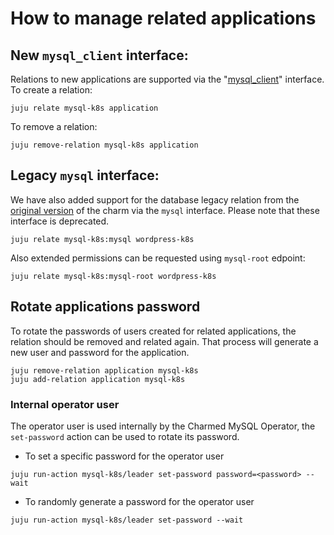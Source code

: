 # How to manage related applications

## New `mysql_client` interface:

Relations to new applications are supported via the "[mysql_client](https://github.com/canonical/charm-relation-interfaces/blob/main/interfaces/mysql_client/v0/README.md)" interface. To create a relation:

```shell
juju relate mysql-k8s application
```

To remove a relation:

```shell
juju remove-relation mysql-k8s application
```

## Legacy `mysql` interface:

We have also added support for the database legacy relation from the [original version](https://launchpad.net/TODO) of the charm via the `mysql` interface. Please note that these interface is deprecated.

 ```shell
juju relate mysql-k8s:mysql wordpress-k8s
```

Also extended permissions can be requested using `mysql-root` edpoint:
```shell
juju relate mysql-k8s:mysql-root wordpress-k8s
```


## Rotate applications password

To rotate the passwords of users created for related applications, the relation should be removed and related again. That process will generate a new user and password for the application.

```shell
juju remove-relation application mysql-k8s
juju add-relation application mysql-k8s
```

### Internal operator user

The operator user is used internally by the Charmed MySQL Operator, the `set-password` action can be used to rotate its password.

* To set a specific password for the operator user

```shell
juju run-action mysql-k8s/leader set-password password=<password> --wait
```

* To randomly generate a password for the operator user

```shell
juju run-action mysql-k8s/leader set-password --wait
```